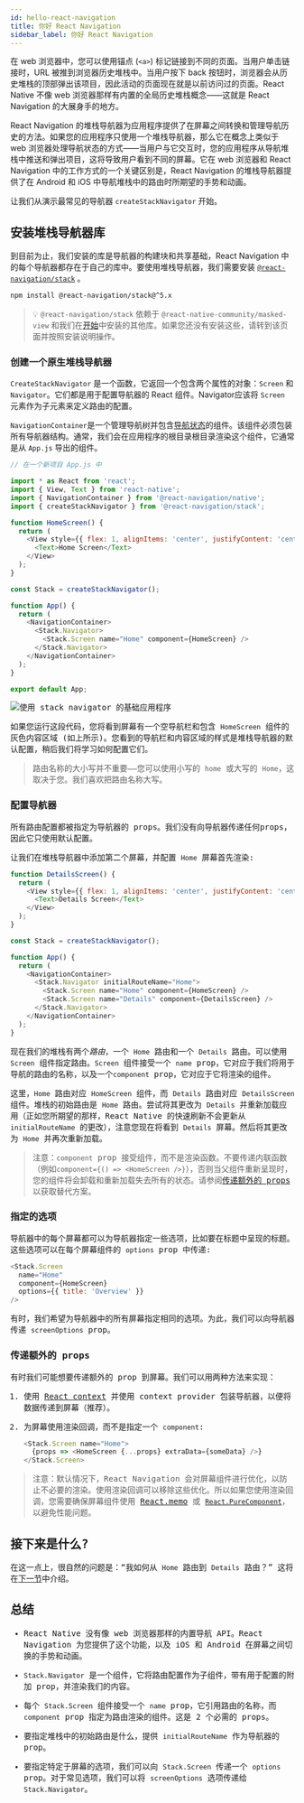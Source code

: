```yaml
---
id: hello-react-navigation
title: 你好 React Navigation
sidebar_label: 你好 React Navigation
---
```


在 web 浏览器中，您可以使用锚点  (`<a>`) 标记链接到不同的页面。当用户单击链接时，URL 被推到浏览器历史堆栈中。当用户按下 back 按钮时，浏览器会从历史堆栈的顶部弹出该项目，因此活动的页面现在就是以前访问过的页面。React Native 不像 web 浏览器那样有内置的全局历史堆栈概念——这就是 React Navigation 的大展身手的地方。

React Navigation 的堆栈导航器为应用程序提供了在屏幕之间转换和管理导航历史的方法。如果您的应用程序只使用一个堆栈导航器，那么它在概念上类似于 web 浏览器处理导航状态的方式——当用户与它交互时，您的应用程序从导航堆栈中推送和弹出项目，这将导致用户看到不同的屏幕。它在 web 浏览器和 React Navigation 中的工作方式的一个关键区别是，React Navigation 的堆栈导航器提供了在 Android 和 iOS 中导航堆栈中的路由时所期望的手势和动画。

让我们从演示最常见的导航器 `createStackNavigator` 开始。

## 安装堆栈导航器库

到目前为止，我们安装的库是导航器的构建块和共享基础，React Navigation 中的每个导航器都存在于自己的库中。要使用堆栈导航器，我们需要安装 [`@react-navigation/stack`](https://github.com/react-navigation/react-navigation/tree/main/packages/stack) 。


```bash npm2yarn
npm install @react-navigation/stack@^5.x
```

> 💡 `@react-navigation/stack` 依赖于 `@react-native-community/masked-view` 和我们在[开始](getting-started.md)中安装的其他库。如果您还没有安装这些，请转到该页面并按照安装说明操作。

### 创建一个原生堆栈导航器

`CreateStackNavigator` 是一个函数，它返回一个包含两个属性的对象：`Screen` 和 `Navigator`。它们都是用于配置导航器的 React 组件。Navigator应该将 `Screen` 元素作为子元素来定义路由的配置。

`NavigationContainer`是一个管理导航树并包含[导航状态](navigation-state.md)的组件。该组件必须包装所有导航器结构。通常，我们会在应用程序的根目录根目录渲染这个组件，它通常是从 `App.js` 导出的组件。

<samp id="hello-react-navigation" />

```js
// 在一个新项目 App.js 中

import * as React from 'react';
import { View, Text } from 'react-native';
import { NavigationContainer } from '@react-navigation/native';
import { createStackNavigator } from '@react-navigation/stack';

function HomeScreen() {
  return (
    <View style={{ flex: 1, alignItems: 'center', justifyContent: 'center' }}>
      <Text>Home Screen</Text>
    </View>
  );
}

const Stack = createStackNavigator();

function App() {
  return (
    <NavigationContainer>
      <Stack.Navigator>
        <Stack.Screen name="Home" component={HomeScreen} />
      </Stack.Navigator>
    </NavigationContainer>
  );
}

export default App;
```

![使用 stack navigator 的基础应用程序](/assets/navigators/stack/basic_stack_nav.png)

如果您运行这段代码，您将看到屏幕有一个空导航栏和包含 `HomeScreen` 组件的灰色内容区域 (如上所示)。您看到的导航栏和内容区域的样式是堆栈导航器的默认配置，稍后我们将学习如何配置它们。

> 路由名称的大小写并不重要——您可以使用小写的 `home` 或大写的 `Home`，这取决于您。我们喜欢把路由名称大写。

### 配置导航器

所有路由配置都被指定为导航器的 props。我们没有向导航器传递任何props，因此它只使用默认配置。

让我们在堆栈导航器中添加第二个屏幕，并配置 `Home` 屏幕首先渲染:

<samp id="hello-react-navigation-full" />

```js
function DetailsScreen() {
  return (
    <View style={{ flex: 1, alignItems: 'center', justifyContent: 'center' }}>
      <Text>Details Screen</Text>
    </View>
  );
}

const Stack = createStackNavigator();

function App() {
  return (
    <NavigationContainer>
      <Stack.Navigator initialRouteName="Home">
        <Stack.Screen name="Home" component={HomeScreen} />
        <Stack.Screen name="Details" component={DetailsScreen} />
      </Stack.Navigator>
    </NavigationContainer>
  );
}
```

现在我们的堆栈有两个*路由*，一个 `Home` 路由和一个 `Details` 路由。可以使用 `Screen` 组件指定路由。`Screen` 组件接受一个 `name` prop，它对应于我们将用于导航的路由的名称，以及一个`component` prop，它对应于它将渲染的组件。

这里，`Home` 路由对应 `HomeScreen` 组件，而 `Details` 路由对应 `DetailsScreen` 组件。堆栈的初始路由是 `Home` 路由。尝试将其更改为 `Details` 并重新加载应用（正如您所期望的那样，React Native 的快速刷新不会更新从 `initialRouteName` 的更改），注意您现在将看到 `Details` 屏幕。然后将其更改为 `Home` 并再次重新加载。

> 注意：`component` prop 接受组件，而不是渲染函数。不要传递内联函数（例如`component={() => <HomeScreen />}`），否则当父组件重新呈现时，您的组件将会卸载和重新加载失去所有的状态。请参阅[传递额外的 props ](#passing-additional-props)以获取替代方案。

### 指定的选项

导航器中的每个屏幕都可以为导航器指定一些选项，比如要在标题中呈现的标题。这些选项可以在每个屏幕组件的 `options` prop 中传递:

<samp id="hello-react-navigation-with-options" />

```js
<Stack.Screen
  name="Home"
  component={HomeScreen}
  options={{ title: 'Overview' }}
/>
```

有时，我们希望为导航器中的所有屏幕指定相同的选项。为此，我们可以向导航器传递 `screenOptions` prop。

### 传递额外的 props

有时我们可能想要传递额外的 prop 到屏幕。我们可以用两种方法来实现：

1. 使用 [React context](https://reactjs.org/docs/context.html) 并使用 context provider 包装导航器，以便将数据传递到屏幕（推荐）。

2. 为屏幕使用渲染回调，而不是指定一个 `component`:

   ```js
   <Stack.Screen name="Home">
     {props => <HomeScreen {...props} extraData={someData} />}
   </Stack.Screen>
   ```

> 注意：默认情况下，React Navigation 会对屏幕组件进行优化，以防止不必要的渲染。使用渲染回调可以移除这些优化。所以如果您使用渲染回调，您需要确保屏幕组件使用 [React.memo](https://reactjs.org/docs/react-api.html#reactmemoReact.PureComponent`) 或 [`React.PureComponent`](https://reactjs.org/docs/react-api.html#reactpurecomponent)，以避免性能问题。

## 接下来是什么?

在这一点上，很自然的问题是：“我如何从 `Home` 路由到 `Details` 路由？” 这将在[下一节](navigating.md)中介绍。

## 总结

- React Native 没有像 web 浏览器那样的内置导航 API。React Navigation 为您提供了这个功能，以及 iOS 和 Android 在屏幕之间切换的手势和动画。

- `Stack.Navigator` 是一个组件，它将路由配置作为子组件，带有用于配置的附加 prop，并渲染我们的内容。

- 每个 `Stack.Screen` 组件接受一个 `name` prop，它引用路由的名称，而 `component` prop 指定为路由渲染的组件。这是 2 个必需的 props。

- 要指定堆栈中的初始路由是什么，提供 `initialRouteName` 作为导航器的 prop。

- 要指定特定于屏幕的选项，我们可以向 `Stack.Screen` 传递一个 `options` prop。对于常见选项，我们可以将 `screenOptions` 选项传递给 `Stack.Navigator`。
